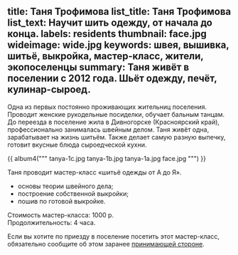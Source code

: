 title: Таня Трофимова
list_title: Таня Трофимова
list_text: Научит шить одежду, от начала до конца.
labels: residents
thumbnail: face.jpg
wideimage: wide.jpg
keywords: швея, вышивка, шитьё, выкройка, мастер-класс, жители, экопоселенцы
summary: Таня живёт в поселении с 2012 года.  Шьёт одежду, печёт, кулинар-сыроед.
---
Одна из первых постоянно проживающих жительниц поселения.
Проводит женские рукодельные посиделки, обучает бальным танцам.
До переезда в поселение жила в Дивногорске (Красноярский край), профессионально занималась швейным делом.
Таня живёт одна, зарабатывает на жизнь шитьём.
Также делает самую разную выпечку, готовит вкусные блюда сыроедческой кухни.

{{ album4("""
tanya-1c.jpg
tanya-1b.jpg
tanya-1a.jpg
face.jpg
""") }}

Таня проводит мастер-класс «шитьё одежды от А до Я».

- основы теории швейного дела;
- построение собственной выкройки;
- пошив по готовой выкройке.

Стоимость мастер-класса: 1000 р.  
Продолжительность: 4 часа.

Если вы хотите по приезду в поселение посетить этот мастер-класс, обязательно сообщите об этом заранее [принимающей стороне](/stay/).
